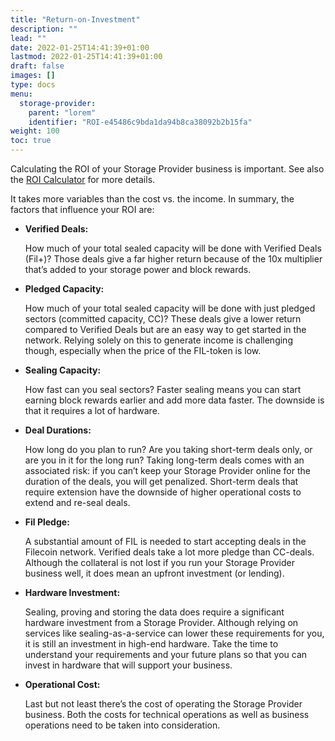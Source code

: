 ```yaml
---
title: "Return-on-Investment"
description: ""
lead: ""
date: 2022-01-25T14:41:39+01:00
lastmod: 2022-01-25T14:41:39+01:00
draft: false
images: []
type: docs
menu:
  storage-provider:
    parent: "lorem"
    identifier: "ROI-e45486c9bda1da94b8ca38092b2b15fa"
weight: 100
toc: true
---
```


Calculating the ROI of your Storage Provider business is important. See also the [ROI Calculator](https://observablehq.com/@starboard/sproi) for more details.

It takes more variables than the cost vs. the income. In summary, the factors that influence your ROI are:

* **Verified Deals:**

    How much of your total sealed capacity will be done with Verified Deals (Fil+)? Those deals give a far higher return because of the 10x multiplier that’s added to your storage power and block rewards.

* **Pledged Capacity:**

    How much of your total sealed capacity will be done with just pledged sectors (committed capacity, CC)? These deals give a lower return compared to Verified Deals but are an easy way to get started in the network. Relying solely on this to generate income is challenging though, especially when the price of the FIL-token is low.

* **Sealing Capacity:**

    How fast can you seal sectors? Faster sealing means you can start earning block rewards earlier and add more data faster. The downside is that it requires a lot of hardware.

* **Deal Durations:**

    How long do you plan to run? Are you taking short-term deals only, or are you in it for the long run? Taking long-term deals comes with an associated risk: if you can’t keep your Storage Provider online for the duration of the deals, you will get penalized. Short-term deals that require extension have the downside of higher operational costs to extend and re-seal deals.

* **Fil Pledge:**

    A substantial amount of FIL is needed to start accepting deals in the Filecoin network. Verified deals take a lot more pledge than CC-deals. Although the collateral is not lost if you run your Storage Provider business well, it does mean an upfront investment (or lending).

* **Hardware Investment:**

    Sealing, proving and storing the data does require a significant hardware investment from a Storage Provider. Although relying on services like sealing-as-a-service can lower these requirements for you, it is still an investment in high-end hardware. Take the time to understand your requirements and your future plans so that you can invest in hardware that will support your business.

* **Operational Cost:**

    Last but not least there’s the cost of operating the Storage Provider business. Both the costs for technical operations as well as business operations need to be taken into consideration.
